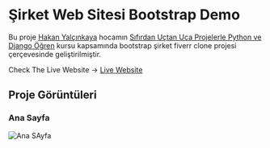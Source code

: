 # Şirket Web Sitesi Bootstrap Demo

Bu proje [Hakan Yalçınkaya](https://github.com/hakanyalcinkaya) hocamın [Sıfırdan Uçtan Uca Projelerle Python ve Django Öğren](https://www.udemy.com/course/full-stack-sifirdan-projelerle-uctan-uca-python-ve-django-egitimi/) kursu kapsamında bootstrap şirket fiverr clone projesi çerçevesinde geliştirilmiştir.

Check The Live Website -> [Live Website](https://taupe-semifreddo-032111.netlify.app/)

## Proje Görüntüleri

### Ana Sayfa

![Ana SAyfa](https://i.imgur.com/BQF52B6.png)

